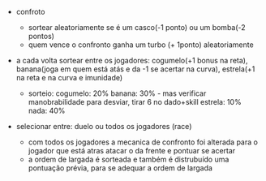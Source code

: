 - confroto
  - sortear aleatoriamente se é um casco(-1 ponto) ou um bomba(-2 pontos)
  - quem vence o confronto ganha um turbo (+ 1ponto) aleatoriamente

- a cada volta sortear entre os jogadores: cogumelo(+1 bonus na reta), banana(joga em quem está atás e da -1 se acertar na curva), estrela(+1 na reta e na curva e imunidade)
  - sorteio: cogumelo: 20%
             banana: 30% - mas verificar manobrabilidade para desviar, tirar 6 no dado+skill
             estrela: 10%
             nada: 40%

- selecionar entre: duelo ou todos os jogadores (race)
  - com todos os jogadores a mecanica de confronto foi alterada para o jogador que está atras atacar o da frente e pontuar se acertar
  - a ordem de largada é sorteada e também é distrubuído uma pontuação prévia, para se adequar a ordem de largada